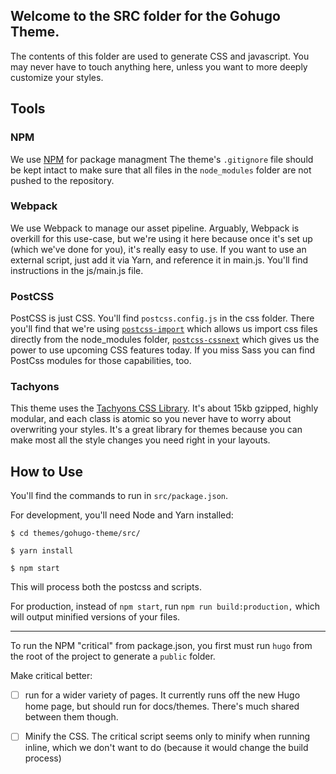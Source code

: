 ## Welcome to the SRC folder for the Gohugo Theme.

The contents of this folder are used to generate CSS and javascript. You may never have to touch anything here,  unless you want to more deeply customize your styles.

## Tools

### NPM

We use [NPM](https://www.npmjs.com/) for package managment The theme's `.gitignore` file should be kept intact to make sure that all files in the `node_modules` folder are not pushed to the repository.

### Webpack

We use Webpack to manage our asset pipeline. Arguably, Webpack is overkill for this use-case, but we're using it here because once it's set up (which we've done for you), it's really easy to use. If you want to use an external script, just add it via Yarn, and reference it in main.js. You'll find instructions in the js/main.js file.

### PostCSS
PostCSS is just CSS. You'll find `postcss.config.js` in the css folder. There you'll find that we're using [`postcss-import`](https://github.com/postcss/postcss-import) which allows us import css files directly from the node_modules folder, [`postcss-cssnext`](http://cssnext.io/features/) which gives us the power to use upcoming CSS features today. If you miss Sass you can find PostCss modules for those capabilities, too.


### Tachyons

This theme uses the [Tachyons CSS Library](http://tachyons.io/). It's about 15kb gzipped, highly modular, and each class is atomic so you never have to worry about overwriting your styles. It's a great library for themes because you can make most all the style changes you need right in your layouts.

## How to Use

You'll find the commands to run in `src/package.json`.

For development, you'll need Node and Yarn installed:

```
$ cd themes/gohugo-theme/src/

$ yarn install

$ npm start

```
This will process both the postcss and scripts.

For production, instead of `npm start`, run `npm run build:production,` which will output minified versions of your files.


---
To run the NPM "critical" from package.json, you first must run `hugo` from the root of the project to generate a `public` folder.

Make critical better:

- [ ] run for a wider variety of pages. It currently runs off the new Hugo home page, but should run for docs/themes. There's much shared between them though.

- [ ] Minify the CSS. The critical script seems only to minify when running inline, which we don't want to do (because it would change the build process)

